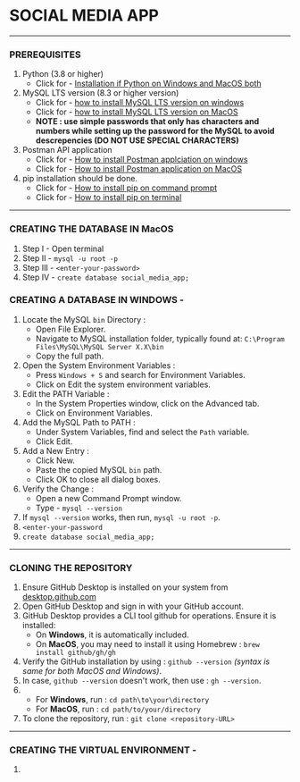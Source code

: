 # SOCIAL MEDIA APP

---

### PREREQUISITES
1. Python (3.8 or higher)
   - Click for - [Installation if Python on Windows and MacOS both](https://youtu.be/YYXdXT2l-Gg)
2. MySQL LTS version (8.3 or higher version)
   - Click for - [how to install MySQL LTS version on windows](https://youtu.be/a3HJnbYhXUc)
   - Click for - [how to install MySQL LTS version on MacOS](https://youtu.be/ODA3rWfmzg8)
   - **NOTE : use simple passwords that only has characters and numbers while setting up the password for the MySQL to avoid descrepencies (DO NOT USE SPECIAL CHARACTERS)**
3. Postman API application
   - Click for - [How to install Postman applciation on windows](https://youtu.be/Hmn5XeZv-GE)
   - Click for - [How to install Postman application on MacOS](https://youtu.be/PkJwV1cB0BQ)
4. pip installation should be done.
   - Click for - [How to install pip on command prompt](https://youtu.be/TqE4jBH4Me4?si=0WU8bYP9m9lbqcD3)
   - Click for - [How to install pip on terminal](https://youtu.be/ioZoC8_Hk7o?si=UFm1aVi0EP6HuXgc)

---

### CREATING THE DATABASE IN MacOS
1. Step I - Open terminal
2. Step II - `mysql -u root -p`
3. Step III - `<enter-your-password>`
4. Step IV - `create database social_media_app;`

### CREATING A DATABASE IN WINDOWS -
1. Locate the MySQL `bin` Directory :
   - Open File Explorer.
   - Navigate to MySQL installation folder, typically found at: `C:\Program Files\MySQL\MySQL Server X.X\bin`
   - Copy the full path.
2. Open the System Environment Variables :
   - Press `Windows + S` and search for Environment Variables.
   - Click on Edit the system environment variables.
3. Edit the PATH Variable :
   - In the System Properties window, click on the Advanced tab.
   - Click on Environment Variables.
4. Add the MySQL Path to PATH :
   - Under System Variables, find and select the `Path` variable.
   - Click Edit.
5. Add a New Entry :
   - Click New.
   - Paste the copied MySQL `bin` path.
   - Click OK to close all dialog boxes.
6. Verify the Change :
   - Open a new Command Prompt window.
   - Type - `mysql --version`
5. If `mysql --version` works, then run, `mysql -u root -p`.
7. `<enter-your-password`
8. `create database social_media_app;`

---

### CLONING THE REPOSITORY
1. Ensure GitHub Desktop is installed on your system from [desktop.github.com](https://github.com/apps/desktop)
2. Open GitHub Desktop and sign in with your GitHub account.
3. GitHub Desktop provides a CLI tool github for operations. Ensure it is installed:
   - On **Windows**, it is automatically included.
   - On **MacOS**, you may need to install it using Homebrew : `brew install github/gh/gh`
4. Verify the GitHub installation by using : `github --version` *(syntax is same for both MacOS and Windows)*.
5. In case, `github --version` doesn't work, then use : `gh --version`.
6. - For **Windows**, run : `cd path\to\your\directory`
   - For **MacOS**, run : `cd path/to/your/directory`
7. To clone the repository, run : `git clone <repository-URL>`
   
---

### CREATING THE VIRTUAL ENVIRONMENT -
1. 
